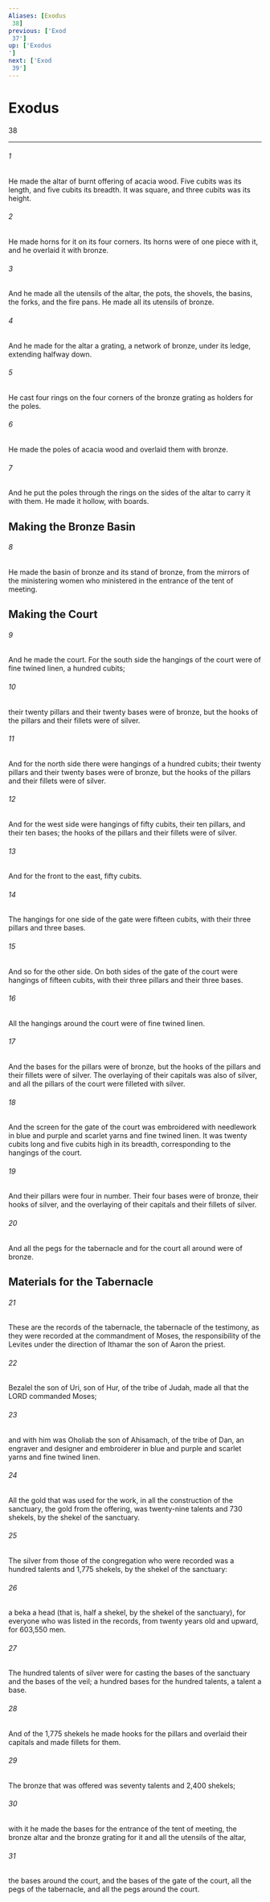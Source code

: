 ```yaml
---
Aliases: [Exodus 38]
previous: ['Exod 37']
up: ['Exodus']
next: ['Exod 39']
---
```

# Exodus 38

***
 

###### 1 
He made the altar of burnt offering of acacia wood. Five cubits was its length, and five cubits its breadth. It was square, and three cubits was its height.  

###### 2 
He made horns for it on its four corners. Its horns were of one piece with it, and he overlaid it with bronze.  

###### 3 
And he made all the utensils of the altar, the pots, the shovels, the basins, the forks, and the fire pans. He made all its utensils of bronze.  

###### 4 
And he made for the altar a grating, a network of bronze, under its ledge, extending halfway down.  

###### 5 
He cast four rings on the four corners of the bronze grating as holders for the poles.  

###### 6 
He made the poles of acacia wood and overlaid them with bronze.  

###### 7 
And he put the poles through the rings on the sides of the altar to carry it with them. He made it hollow, with boards.  ## Making the Bronze Basin  

###### 8 
He made the basin of bronze and its stand of bronze, from the mirrors of the ministering women who ministered in the entrance of the tent of meeting.  ## Making the Court  

###### 9 
And he made the court. For the south side the hangings of the court were of fine twined linen, a hundred cubits;  

###### 10 
their twenty pillars and their twenty bases were of bronze, but the hooks of the pillars and their fillets were of silver.  

###### 11 
And for the north side there were hangings of a hundred cubits; their twenty pillars and their twenty bases were of bronze, but the hooks of the pillars and their fillets were of silver.  

###### 12 
And for the west side were hangings of fifty cubits, their ten pillars, and their ten bases; the hooks of the pillars and their fillets were of silver.  

###### 13 
And for the front to the east, fifty cubits.  

###### 14 
The hangings for one side of the gate were fifteen cubits, with their three pillars and three bases.  

###### 15 
And so for the other side. On both sides of the gate of the court were hangings of fifteen cubits, with their three pillars and their three bases.  

###### 16 
All the hangings around the court were of fine twined linen.  

###### 17 
And the bases for the pillars were of bronze, but the hooks of the pillars and their fillets were of silver. The overlaying of their capitals was also of silver, and all the pillars of the court were filleted with silver.  

###### 18 
And the screen for the gate of the court was embroidered with needlework in blue and purple and scarlet yarns and fine twined linen. It was twenty cubits long and five cubits high in its breadth, corresponding to the hangings of the court.  

###### 19 
And their pillars were four in number. Their four bases were of bronze, their hooks of silver, and the overlaying of their capitals and their fillets of silver.  

###### 20 
And all the pegs for the tabernacle and for the court all around were of bronze.  ## Materials for the Tabernacle  

###### 21 
These are the records of the tabernacle, the tabernacle of the testimony, as they were recorded at the commandment of Moses, the responsibility of the Levites under the direction of Ithamar the son of Aaron the priest.  

###### 22 
Bezalel the son of Uri, son of Hur, of the tribe of Judah, made all that the LORD commanded Moses;  

###### 23 
and with him was Oholiab the son of Ahisamach, of the tribe of Dan, an engraver and designer and embroiderer in blue and purple and scarlet yarns and fine twined linen.  

###### 24 
All the gold that was used for the work, in all the construction of the sanctuary, the gold from the offering, was twenty-nine talents and 730 shekels, by the shekel of the sanctuary.  

###### 25 
The silver from those of the congregation who were recorded was a hundred talents and 1,775 shekels, by the shekel of the sanctuary:  

###### 26 
a beka a head (that is, half a shekel, by the shekel of the sanctuary), for everyone who was listed in the records, from twenty years old and upward, for 603,550 men.  

###### 27 
The hundred talents of silver were for casting the bases of the sanctuary and the bases of the veil; a hundred bases for the hundred talents, a talent a base.  

###### 28 
And of the 1,775 shekels he made hooks for the pillars and overlaid their capitals and made fillets for them.  

###### 29 
The bronze that was offered was seventy talents and 2,400 shekels;  

###### 30 
with it he made the bases for the entrance of the tent of meeting, the bronze altar and the bronze grating for it and all the utensils of the altar,  

###### 31 
the bases around the court, and the bases of the gate of the court, all the pegs of the tabernacle, and all the pegs around the court.
